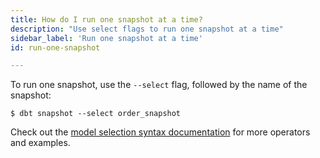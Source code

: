 ```yaml
---
title: How do I run one snapshot at a time?
description: "Use select flags to run one snapshot at a time"
sidebar_label: 'Run one snapshot at a time'
id: run-one-snapshot

---
```


To run one snapshot, use the `--select` flag, followed by the name of the snapshot:

```shell
$ dbt snapshot --select order_snapshot
```

Check out the [model selection syntax documentation](/reference/node-selection/syntax) for more operators and examples.
